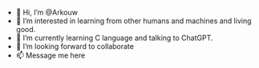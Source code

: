 - 👋 Hi, I’m @Arkouw
- 👀 I’m interested in learning from other humans and machines and living good.
- 🌱 I’m currently learning C language and talking to ChatGPT.
- 💞️ I’m looking forward to collaborate
- 📫 Message me here 

<!---
Arkouw/Arkouw is a ✨ special ✨ repository because its `README.md` (this file) appears on your GitHub profile.
You can click the Preview link to take a look at your changes.
--->
